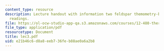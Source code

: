```yaml
---
content_type: resource
description: Lecture handout with information two feldspar themometry-barometry and
  readings.
file: https://ol-ocw-studio-app-qa.s3.amazonaws.com/courses/12-480-thermodynamics-for-geoscientists-fall-2006/e21b46c6d8a8eeb736feb88ae0a6a2b8_lec3.pdf
file_type: application/pdf
resourcetype: Document
title: lec3.pdf
uid: e21b46c6-d8a8-eeb7-36fe-b88ae0a6a2b8
---
```

